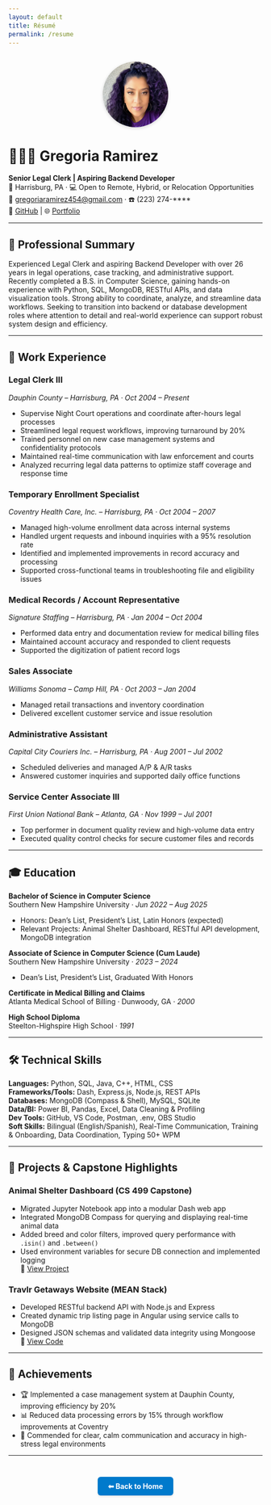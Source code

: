 ```yaml
---
layout: default
title: Résumé
permalink: /resume
---
```

<style>
  .center-top-photo {
    display: block;
    margin: 30px auto 20px auto; /* Top margin, center, bottom margin */
    width: 130px;
    height: 130px;
    border-radius: 50%;
    box-shadow: 0 2px 6px rgba(0,0,0,0.15);
  }
</style>

<img src="/assets/myphoto.jpg" alt="Profile Photo" class="center-top-photo">

# 👩🏽‍💼 Gregoria Ramirez  
**Senior Legal Clerk | Aspiring Backend Developer**  
📍 Harrisburg, PA · 💻 Open to Remote, Hybrid, or Relocation Opportunities  
📧 gregoriaramirez454@gmail.com · ☎️ (223) 274-****  
🔗 [GitHub](https://github.com/GregoriaRamirez) | 🌐 [Portfolio](https://gregoriaramirez.github.io/)

---

## 🧩 Professional Summary

Experienced Legal Clerk and aspiring Backend Developer with over 26 years in legal operations, case tracking, and administrative support. 
Recently completed a B.S. in Computer Science, gaining hands-on experience with Python, SQL, MongoDB, RESTful APIs, and data visualization tools.
Strong ability to coordinate, analyze, and streamline data workflows. Seeking to transition into backend or database development roles where attention 
to detail and real-world experience can support robust system design and efficiency.

---

## 💼 Work Experience

### **Legal Clerk III**  
*Dauphin County – Harrisburg, PA · Oct 2004 – Present*  
- Supervise Night Court operations and coordinate after-hours legal processes  
- Streamlined legal request workflows, improving turnaround by 20%  
- Trained personnel on new case management systems and confidentiality protocols  
- Maintained real-time communication with law enforcement and courts  
- Analyzed recurring legal data patterns to optimize staff coverage and response time

### **Temporary Enrollment Specialist**  
*Coventry Health Care, Inc. – Harrisburg, PA · Oct 2004 – 2007*  
- Managed high-volume enrollment data across internal systems  
- Handled urgent requests and inbound inquiries with a 95% resolution rate  
- Identified and implemented improvements in record accuracy and processing  
- Supported cross-functional teams in troubleshooting file and eligibility issues

### **Medical Records / Account Representative**  
*Signature Staffing – Harrisburg, PA · Jan 2004 – Oct 2004*  
- Performed data entry and documentation review for medical billing files  
- Maintained account accuracy and responded to client requests  
- Supported the digitization of patient record logs

### **Sales Associate**  
*Williams Sonoma – Camp Hill, PA · Oct 2003 – Jan 2004*  
- Managed retail transactions and inventory coordination  
- Delivered excellent customer service and issue resolution

### **Administrative Assistant**  
*Capital City Couriers Inc. – Harrisburg, PA · Aug 2001 – Jul 2002*  
- Scheduled deliveries and managed A/P & A/R tasks  
- Answered customer inquiries and supported daily office functions

### **Service Center Associate III**  
*First Union National Bank – Atlanta, GA · Nov 1999 – Jul 2001*  
- Top performer in document quality review and high-volume data entry  
- Executed quality control checks for secure customer files and records

---

## 🎓 Education

**Bachelor of Science in Computer Science**  
Southern New Hampshire University · *Jun 2022 – Aug 2025*  
- Honors: Dean’s List, President’s List, Latin Honors (expected)  
- Relevant Projects: Animal Shelter Dashboard, RESTful API development, MongoDB integration

**Associate of Science in Computer Science (Cum Laude)**  
Southern New Hampshire University · *2023 – 2024*  
- Dean’s List, President’s List, Graduated With Honors

**Certificate in Medical Billing and Claims**  
Atlanta Medical School of Billing · Dunwoody, GA · *2000*

**High School Diploma**  
Steelton-Highspire High School · *1991*

---

## 🛠️ Technical Skills

**Languages:** Python, SQL, Java, C++, HTML, CSS  
**Frameworks/Tools:** Dash, Express.js, Node.js, REST APIs  
**Databases:** MongoDB (Compass & Shell), MySQL, SQLite  
**Data/BI:** Power BI, Pandas, Excel, Data Cleaning & Profiling  
**Dev Tools:** GitHub, VS Code, Postman, .env, OBS Studio  
**Soft Skills:** Bilingual (English/Spanish), Real-Time Communication, Training & Onboarding, Data Coordination, Typing 50+ WPM

---

## 🚀 Projects & Capstone Highlights

### **Animal Shelter Dashboard (CS 499 Capstone)**  
- Migrated Jupyter Notebook app into a modular Dash web app  
- Integrated MongoDB Compass for querying and displaying real-time animal data  
- Added breed and color filters, improved query performance with `.isin()` and `.between()`  
- Used environment variables for secure DB connection and implemented logging  
🔗 [View Project](https://gregoriaramirez.github.io/)

### **Travlr Getaways Website (MEAN Stack)**  
- Developed RESTful backend API with Node.js and Express  
- Created dynamic trip listing page in Angular using service calls to MongoDB  
- Designed JSON schemas and validated data integrity using Mongoose  
🔗 [View Code](https://github.com/GregoriaRamirez/CS465-Full-Stack-Dev-I)

---

## 🏅 Achievements

- 🏆 Implemented a case management system at Dauphin County, improving efficiency by 20%  
- 📊 Reduced data processing errors by 15% through workflow improvements at Coventry  
- 📣 Commended for clear, calm communication and accuracy in high-stress legal environments  

---

<div style="text-align: center; margin-top: 3em;">
  <a href="/" style="
    display: inline-block;
    padding: 10px 20px;
    background-color: #007acc;
    color: white;
    border-radius: 6px;
    text-decoration: none;
    font-weight: bold;
    box-shadow: 0 2px 4px rgba(0,0,0,0.1);
  ">⬅ Back to Home</a>
</div>


